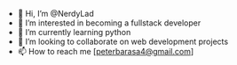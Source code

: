 - 👋 Hi, I’m @NerdyLad
- 👀 I’m interested in becoming a fullstack developer
- 🌱 I’m currently learning python
- 💞️ I’m looking to collaborate on web development projects 
- 📫 How to reach me [peterbarasa4@gmail.com]

<!---
barasapter/barasapter is a ✨ special ✨ repository because its `README.md` (this file) appears on your GitHub profile.
You can click the Preview link to take a look at your changes.
--->
